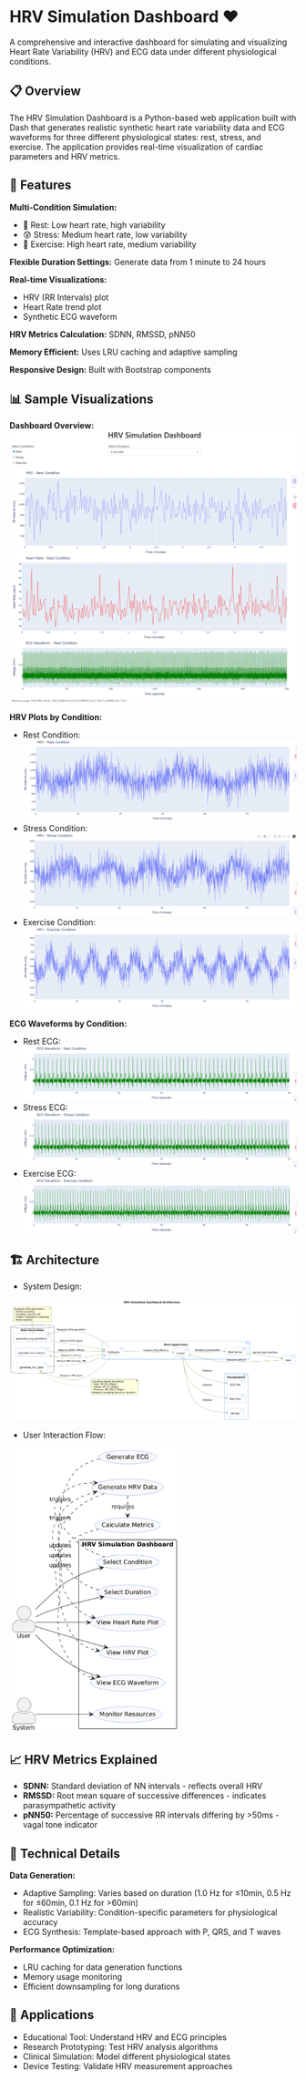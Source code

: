 HRV Simulation Dashboard ❤️
========================

A comprehensive and interactive dashboard for simulating and visualizing Heart Rate Variability (HRV) and ECG data under different physiological conditions.

📋 Overview
-----------

The HRV Simulation Dashboard is a Python-based web application built with Dash that generates realistic synthetic heart rate variability data and ECG waveforms for three different physiological states: rest, stress, and exercise. The application provides real-time visualization of cardiac parameters and HRV metrics.

🚀 Features
-----------

**Multi-Condition Simulation:**
- 🧘 Rest: Low heart rate, high variability
- 😰 Stress: Medium heart rate, low variability
- 🏃 Exercise: High heart rate, medium variability

**Flexible Duration Settings:** Generate data from 1 minute to 24 hours

**Real-time Visualizations:**
- HRV (RR Intervals) plot
- Heart Rate trend plot
- Synthetic ECG waveform

**HRV Metrics Calculation:** SDNN, RMSSD, pNN50

**Memory Efficient:** Uses LRU caching and adaptive sampling

**Responsive Design:** Built with Bootstrap components

📊 Sample Visualizations
----------------------

**Dashboard Overview:**
![Dashboard Overview](Main-dashboard-Image.png)

**HRV Plots by Condition:**
- Rest Condition: ![HRV Rest](hrv_rest.png)
- Stress Condition: ![HRV Stress](hrv_stress.png)
- Exercise Condition: ![HRV Exercise](hrv_exercise.png)

**ECG Waveforms by Condition:**
- Rest ECG: ![ECG Rest](ecg_rest.png)
- Stress ECG: ![ECG Stress](ecg_stress.png)
- Exercise ECG: ![ECG Exercise](ecg_exercise.png)

🏗️ Architecture
---------------

- System Design:  
<img src="UML-dashboard.png" alt="UML Dashboard" width="700"/>

- User Interaction Flow:  
<img src="UML-user.png" alt="UML User" height="500"/>



📈 HRV Metrics Explained
-----------------------

- **SDNN:** Standard deviation of NN intervals - reflects overall HRV
- **RMSSD:** Root mean square of successive differences - indicates parasympathetic activity
- **pNN50:** Percentage of successive RR intervals differing by >50ms - vagal tone indicator

🔬 Technical Details
------------------

**Data Generation:**
- Adaptive Sampling: Varies based on duration (1.0 Hz for ≤10min, 0.5 Hz for ≤60min, 0.1 Hz for >60min)
- Realistic Variability: Condition-specific parameters for physiological accuracy
- ECG Synthesis: Template-based approach with P, QRS, and T waves

**Performance Optimization:**
- LRU caching for data generation functions
- Memory usage monitoring
- Efficient downsampling for long durations

🏥 Applications
---------------

- Educational Tool: Understand HRV and ECG principles
- Research Prototyping: Test HRV analysis algorithms
- Clinical Simulation: Model different physiological states
- Device Testing: Validate HRV measurement approaches

